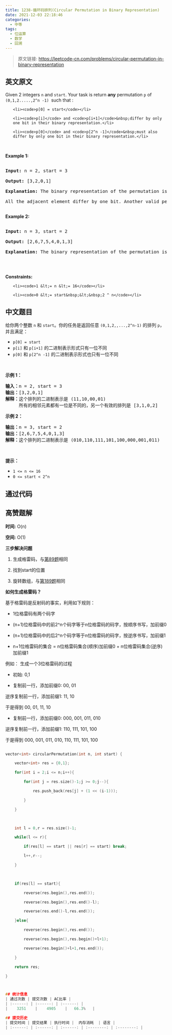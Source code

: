```yaml
---
title: 1238-循环码排列(Circular Permutation in Binary Representation)
date: 2021-12-03 22:18:46
categories:
  - 中等
tags:
  - 位运算
  - 数学
  - 回溯
---
```


> 原文链接: https://leetcode-cn.com/problems/circular-permutation-in-binary-representation


## 英文原文
<div><p>Given 2 integers <code>n</code> and <code>start</code>. Your task is return <strong>any</strong> permutation <code>p</code>&nbsp;of <code>(0,1,2.....,2^n -1) </code>such that :</p>

<ul>
	<li><code>p[0] = start</code></li>
	<li><code>p[i]</code> and <code>p[i+1]</code>&nbsp;differ by only one bit in their binary representation.</li>
	<li><code>p[0]</code> and <code>p[2^n -1]</code>&nbsp;must also differ by only one bit in their binary representation.</li>
</ul>

<p>&nbsp;</p>
<p><strong>Example 1:</strong></p>

<pre>
<strong>Input:</strong> n = 2, start = 3
<strong>Output:</strong> [3,2,0,1]
<strong>Explanation:</strong> The binary representation of the permutation is (11,10,00,01). 
All the adjacent element differ by one bit. Another valid permutation is [3,1,0,2]
</pre>

<p><strong>Example 2:</strong></p>

<pre>
<strong>Input:</strong> n = 3, start = 2
<strong>Output:</strong> [2,6,7,5,4,0,1,3]
<strong>Explanation:</strong> The binary representation of the permutation is (010,110,111,101,100,000,001,011).
</pre>

<p>&nbsp;</p>
<p><strong>Constraints:</strong></p>

<ul>
	<li><code>1 &lt;= n &lt;= 16</code></li>
	<li><code>0 &lt;= start&nbsp;&lt;&nbsp;2 ^ n</code></li>
</ul></div>

## 中文题目
<div><p>给你两个整数&nbsp;<code>n</code> 和 <code>start</code>。你的任务是返回任意 <code>(0,1,2,,...,2^n-1)</code> 的排列 <code>p</code>，并且满足：</p>

<ul>
	<li><code>p[0] = start</code></li>
	<li><code>p[i]</code> 和 <code>p[i+1]</code>&nbsp;的二进制表示形式只有一位不同</li>
	<li><code>p[0]</code> 和 <code>p[2^n -1]</code>&nbsp;的二进制表示形式也只有一位不同</li>
</ul>

<p>&nbsp;</p>

<p><strong>示例 1：</strong></p>

<pre><strong>输入：</strong>n = 2, start = 3
<strong>输出：</strong>[3,2,0,1]
<strong>解释：</strong>这个排列的二进制表示是 (11,10,00,01)
     所有的相邻元素都有一位是不同的，另一个有效的排列是 [3,1,0,2]
</pre>

<p><strong>示例 2：</strong></p>

<pre><strong>输出：</strong>n = 3, start = 2
<strong>输出：</strong>[2,6,7,5,4,0,1,3]
<strong>解释：</strong>这个排列的二进制表示是 (010,110,111,101,100,000,001,011)
</pre>

<p>&nbsp;</p>

<p><strong>提示：</strong></p>

<ul>
	<li><code>1 &lt;= n &lt;= 16</code></li>
	<li><code>0 &lt;= start&nbsp;&lt;&nbsp;2^n</code></li>
</ul>
</div>

## 通过代码
<RecoDemo>
</RecoDemo>


## 高赞题解
**时间:** O(n)
**空间:** O(1)

**三步解决问题**
1. 生成格雷码，与[第89题](https://leetcode-cn.com/problems/gray-code/)相同
2. 找到start的位置
3. 旋转数组，与[第189题](https://leetcode-cn.com/problems/rotate-array/)相同

**如何生成格雷码？**
基于格雷码是反射码的事实，利用如下规则：
- 1位格雷码有两个码字
- (n+1)位格雷码中的前2^n个码字等于n位格雷码的码字，按顺序书写，加前缀0
- (n+1)位格雷码中的后2^n个码字等于n位格雷码的码字，按逆序书写，加前缀1
- n+1位格雷码的集合 = n位格雷码集合(顺序)加前缀0 + n位格雷码集合(逆序)加前缀1

例如： 生成一个3位格雷码的过程
- 初始: 0,1
- 复制前一行，添加前缀0: 00, 01
逆序复制前一行，添加前缀1: 11, 10
于是得到 00, 01, 11, 10
- 复制前一行，添加前缀0: 000, 001, 011, 010
逆序复制前一行，添加前缀1: 110, 111, 101, 100
于是得到 000, 001, 011, 010, 110, 111, 101, 100


```C++ []
vector<int> circularPermutation(int n, int start) {
    vector<int> res = {0,1};
    for(int i = 2;i <= n;i++){
        for(int j = res.size()-1;j >= 0;j--){
            res.push_back(res[j] + (1 << (i-1)));
        }
    }
		
    int l = 0,r = res.size()-1;
    while(l <= r){
        if(res[l] == start || res[r] == start) break;
        l++,r--;
    }
		
    if(res[l] == start){
        reverse(res.begin(),res.end());
        reverse(res.begin(),res.end()-l);
        reverse(res.end()-l,res.end());
    }else{
        reverse(res.begin(),res.end());
        reverse(res.begin(),res.begin()+l+1);
        reverse(res.begin()+l+1,res.end());
    }
    return res;
}


## 统计信息
| 通过次数 | 提交次数 | AC比率 |
| :------: | :------: | :------: |
|    3251    |    4905    |   66.3%   |

## 提交历史
| 提交时间 | 提交结果 | 执行时间 |  内存消耗  | 语言 |
| :------: | :------: | :------: | :--------: | :--------: |
